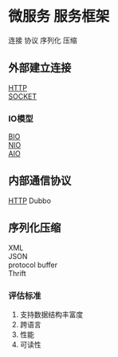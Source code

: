 # 微服务 服务框架

连接 协议 序列化 压缩

## 外部建立连接

[HTTP](HTTP.md)  
[SOCKET](socket.md)

### IO模型

[BIO](linux-io.md)  
[NIO](linux-io.md)  
[AIO](linux-io.md)  

## 内部通信协议

[HTTP](HTTP.md)
Dubbo  

## 序列化压缩

XML  
JSON  
protocol buffer  
Thrift  

### 评估标准

1. 支持数据结构丰富度
2. 跨语言
3. 性能
4. 可读性
